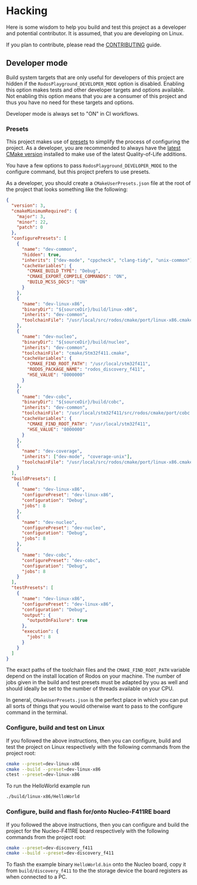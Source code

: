 # Hacking

Here is some wisdom to help you build and test this project as a developer and potential
contributor. It is assumed, that you are developing on Linux.

If you plan to contribute, please read the [CONTRIBUTING](CONTRIBUTING.md) guide.

## Developer mode

Build system targets that are only useful for developers of this project are hidden if the
`RodosPlayground_DEVELOPER_MODE` option is disabled. Enabling this option makes tests and other
developer targets and options available. Not enabling this option means that you are a consumer of
this project and thus you have no need for these targets and options.

Developer mode is always set to "ON" in CI workflows.

### Presets

This project makes use of [presets][1] to simplify the process of configuring the project. As a
developer, you are recommended to always have the [latest CMake version][2] installed to make use of
the latest Quality-of-Life additions.

You have a few options to pass `RodosPlayground_DEVELOPER_MODE` to the configure command, but this
project prefers to use presets.

As a developer, you should create a `CMakeUserPresets.json` file at the root of the project that
looks something like the following:

```json
{
  "version": 3,
  "cmakeMinimumRequired": {
    "major": 3,
    "minor": 22,
    "patch": 0
  },
  "configurePresets": [
    {
      "name": "dev-common",
      "hidden": true,
      "inherits": ["dev-mode", "cppcheck", "clang-tidy", "unix-common"],
      "cacheVariables": {
        "CMAKE_BUILD_TYPE": "Debug",
        "CMAKE_EXPORT_COMPILE_COMMANDS": "ON",
        "BUILD_MCSS_DOCS": "ON"
      }
    },
    {
      "name": "dev-linux-x86",
      "binaryDir": "${sourceDir}/build/linux-x86",
      "inherits": "dev-common",
      "toolchainFile": "/usr/local/src/rodos/cmake/port/linux-x86.cmake"
    },
    {
      "name": "dev-nucleo",
      "binaryDir": "${sourceDir}/build/nucleo",
      "inherits": "dev-common",
      "toolchainFile": "cmake/Stm32f411.cmake",
      "cacheVariables": {
        "CMAKE_FIND_ROOT_PATH": "/usr/local/stm32f411",
        "RODOS_PACKAGE_NAME": "rodos_discovery_f411",
        "HSE_VALUE": "8000000"
      }
    },
    {
      "name": "dev-cobc",
      "binaryDir": "${sourceDir}/build/cobc",
      "inherits": "dev-common",
      "toolchainFile": "/usr/local/stm32f411/src/rodos/cmake/port/cobc.cmake",
      "cacheVariables": {
        "CMAKE_FIND_ROOT_PATH": "/usr/local/stm32f411",
        "HSE_VALUE": "8000000"
      }
    },
    {
      "name": "dev-coverage",
      "inherits": ["dev-mode", "coverage-unix"],
      "toolchainFile": "/usr/local/src/rodos/cmake/port/linux-x86.cmake"
    }
  ],
  "buildPresets": [
    {
      "name": "dev-linux-x86",
      "configurePreset": "dev-linux-x86",
      "configuration": "Debug",
      "jobs": 8
    },
    {
      "name": "dev-nucleo",
      "configurePreset": "dev-nucleo",
      "configuration": "Debug",
      "jobs": 8
    },
    {
      "name": "dev-cobc",
      "configurePreset": "dev-cobc",
      "configuration": "Debug",
      "jobs": 8
    }
  ],
  "testPresets": [
    {
      "name": "dev-linux-x86",
      "configurePreset": "dev-linux-x86",
      "configuration": "Debug",
      "output": {
        "outputOnFailure": true
      },
      "execution": {
        "jobs": 8
      }
    }
  ]
}
```

The exact paths of the toolchain files and the `CMAKE_FIND_ROOT_PATH` variable depend on the install
location of Rodos on your machine. The number of jobs given in the build and test presets must be
adapted by you as well and should ideally be set to the number of threads available on your CPU.

In general, `CMakeUserPresets.json` is the perfect place in which you can put all sorts of things
that you would otherwise want to pass to the configure command in the terminal.

### Configure, build and test on Linux

If you followed the above instructions, then you can configure, build and test the project on
Linux respectively with the following commands from the project root:

```sh
cmake --preset=dev-linux-x86
cmake --build --preset=dev-linux-x86
ctest --preset=dev-linux-x86
```

To run the HelloWorld example run

```sh
./build/linux-x86/HelloWorld
```

### Configure, build and flash for/onto Nucleo-F411RE board

If you followed the above instructions, then you can configure and build the project for the
Nucleo-F411RE board respectively with the following commands from the project root:

```sh
cmake --preset=dev-discovery_f411
cmake --build --preset=dev-discovery_f411
```

To flash the example binary `HelloWorld.bin` onto the Nucleo board, copy it from
`build/discovery_f411` to the the storage device the board registers as when connected to a PC.

[1]: https://cmake.org/cmake/help/latest/manual/cmake-presets.7.html
[2]: https://cmake.org/download/
